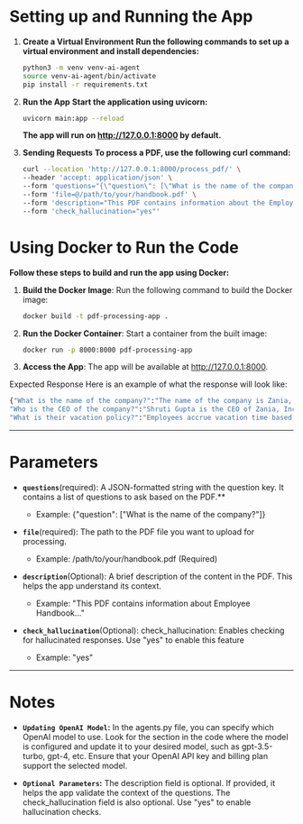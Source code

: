 # Setting up and Running the App

1. **Create a Virtual Environment**
    **Run the following commands to set up a virtual environment and install dependencies:**
    
    ```bash
    python3 -m venv venv-ai-agent
    source venv-ai-agent/bin/activate
    pip install -r requirements.txt
    ```

2. **Run the App**
    **Start the application using uvicorn:**
    ```bash
    uvicorn main:app --reload
    ```
    **The app will run on http://127.0.0.1:8000 by default.**

3. **Sending Requests**
    **To process a PDF, use the following curl command:**
    ```bash
    curl --location 'http://127.0.0.1:8000/process_pdf/' \
    --header 'accept: application/json' \
    --form 'questions="{\"question\": [\"What is the name of the company?\"]}"' \
    --form 'file=@/path/to/your/handbook.pdf' \
    --form 'description="This PDF contains information about the Employee Handbook. It includes policies and information about the company."' \
    --form 'check_hallucination="yes"'
    ```
# Using Docker to Run the Code
**Follow these steps to build and run the app using Docker:**

1. **Build the Docker Image**: Run the following command to build the Docker image:
   ```bash
   docker build -t pdf-processing-app .
    ```
   
2. **Run the Docker Container**: Start a container from the built image:
   ```bash
   docker run -p 8000:8000 pdf-processing-app
   ```
   
3. **Access the App**: The app will be available at http://127.0.0.1:8000.

Expected Response
Here is an example of what the response will look like:
```bash
{"What is the name of the company?":"The name of the company is Zania, Inc. The CEO mentioned in the closing statement is Shruti Gupta. The company's ethics code and mission statement are also provided in the document.",
"Who is the CEO of the company?":"Shruti Gupta is the CEO of Zania, Inc.",
"What is their vacation policy?":"Employees accrue vacation time based on the period worked, up to a maximum accrual amount. Vacation requests should be made in advance, and the company considers business needs when granting them. Unused vacation may be forfeited upon separation of employment unless state law dictates otherwise.","What is the termination policy?":"The termination policy outlines common-sense infractions that could lead to discipline, including immediate termination of employment. Management may provide verbal and written warnings before taking disciplinary actions, which can include demotion, transfer, forced leave, or termination. The specific terms of termination procedures are governed by state laws, and disciplinary actions may be taken without prior warning or procedure."}
```

---

#  Parameters

  
- **`questions`**(required): A JSON-formatted string with the question key. It contains a list of questions to ask based on the PDF.**
    - Example: {"question": ["What is the name of the company?"]} 
  
- **`file`**(required): The path to the PDF file you want to upload for processing.
    - Example: /path/to/your/handbook.pdf (Required)

- **`description`**(Optional): A brief description of the content in the PDF. This helps the app understand its context.
    - Example: "This PDF contains information about Employee Handbook..."

- **`check_hallucination`**(Optional): check_hallucination: Enables checking for hallucinated responses. Use "yes" to enable this feature
    - Example: "yes" 

---

# Notes
- **`Updating OpenAI Model`:**
    In the agents.py file, you can specify which OpenAI model to use. Look for the section in the code where the model is configured and update it to your desired model, such as gpt-3.5-turbo, gpt-4, etc.
    Ensure that your OpenAI API key and billing plan support the selected model.

- **`Optional Parameters`:**
    The description field is optional. If provided, it helps the app validate the context of the questions.
    The check_hallucination field is also optional. Use "yes" to enable hallucination checks.